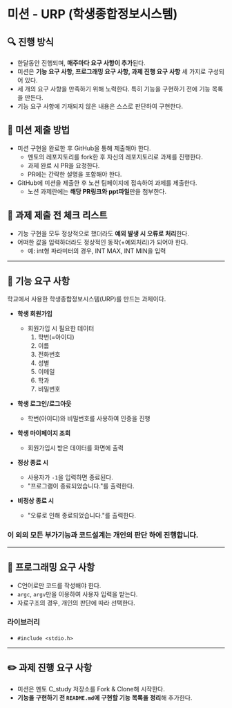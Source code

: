 # 미션 - URP (학생종합정보시스템)

## 🔍 진행 방식

- 한달동안 진행되며, **매주마다 요구 사항이 추가**된다.
- 미션은 **기능 요구 사항, 프로그래밍 요구 사항, 과제 진행 요구 사항** 세 가지로 구성되어 있다.
- 세 개의 요구 사항을 만족하기 위해 노력한다. 특히 기능을 구현하기 전에 기능 목록을 만든다.
- 기능 요구 사항에 기재되지 않은 내용은 스스로 판단하여 구현한다.

## 📮 미션 제출 방법

- 미션 구현을 완료한 후 GitHub을 통해 제출해야 한다.
    - 멘토의 레포지토리를 fork한 후 자신의 레포지토리로 과제를 진행한다.
    - 과제 완료 시 PR을 요청한다.
    - PR에는 간략한 설명을 포함해야 한다.
- GitHub에 미션을 제출한 후 노션 팀페이지에 접속하여 과제를 제출한다.
    - 노션 과제란에는 **해당 PR링크와 ppt파일**만을 첨부한다.


## 🚨 과제 제출 전 체크 리스트

- 기능 구현을 모두 정상적으로 했더라도 **예외 발생 시 오류로 처리**한다.
- 어떠한 값을 입력하더라도 정상적인 동작(+예외처리)가 되어야 한다.
    - 예: int형 파라미터의 경우, INT MAX, INT MIN을 입력



---

## 🚀 기능 요구 사항

학교에서 사용한 학생종합정보시스템(URP)를 만드는 과제이다.

- **학생 회원가입**
    - 회원가입 시 필요한 데이터
        1. 학번(=아이디)
        2. 이름
        3. 전화번호
        4. 성별
        5. 이메일
        6. 학과
        7. 비밀번호

- **학생 로그인/로그아웃**
    - 학번(아이디)와 비밀번호를 사용하여 인증을 진행

- **학생 마이페이지 조회**
    - 회원가입시 받은 데이터를 화면에 출력

- **정상 종료 시**
    - 사용자가 `-1`을 입력하면 종료된다.
    - "프로그램이 종료되었습니다."를 출력한다.

- **비정상 종료 시**
    - "오류로 인해 종료되었습니다."를 출력한다.

### 이 외의 모든 부가기능과 코드설계는 개인의 판단 하에 진행합니다.

---

## 🎯 프로그래밍 요구 사항

- C언어로만 코드를 작성해야 한다.
- `argc`, `argv`만을 이용하여 사용자 입력을 받는다.
- 자료구조의 경우, 개인의 판단에 따라 선택한다.

### 라이브러리

- `#include <stdio.h>` 


---

## ✏️ 과제 진행 요구 사항

- 미션은 멘토 C_study 저장소를 Fork & Clone해 시작한다.
- **기능을 구현하기 전 `README.md`에 구현할 기능 목록을 정리**해 추가한다.
